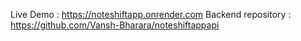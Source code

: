 Live Demo : https://noteshiftapp.onrender.com
Backend repository : https://github.com/Vansh-Bharara/noteshiftappapi
